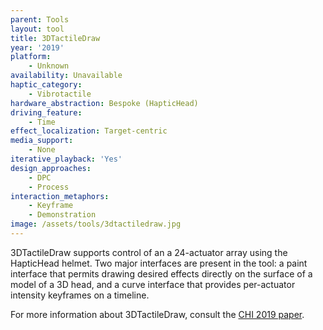 ```yaml
---
parent: Tools
layout: tool
title: 3DTactileDraw
year: '2019'
platform:
    - Unknown
availability: Unavailable
haptic_category:
    - Vibrotactile
hardware_abstraction: Bespoke (HapticHead)
driving_feature:
    - Time
effect_localization: Target-centric
media_support:
    - None
iterative_playback: 'Yes'
design_approaches:
    - DPC
    - Process
interaction_metaphors:
    - Keyframe
    - Demonstration
image: /assets/tools/3dtactiledraw.jpg
---
```

3DTactileDraw supports control of an a 24-actuator array using the HapticHead helmet.
Two major interfaces are present in the tool: a paint interface that permits drawing desired effects directly on the surface of a model of a 3D head, and a curve interface that provides per-actuator intensity keyframes on a timeline.

For more information about 3DTactileDraw, consult the [CHI 2019 paper](https://doi.org/10.1145/3290607.3313030).
